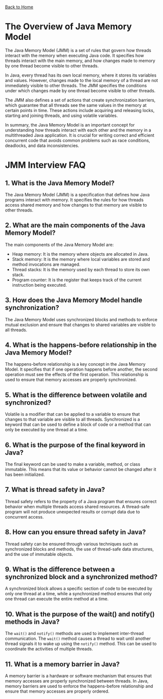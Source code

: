 [Back to Home](../README.md)
# The Overview of Java Memory Model
The Java Memory Model (JMM) is a set of rules 
that govern how threads interact with the memory 
when executing Java code.
It specifies how threads interact with the main memory,
and how changes made to memory by one thread 
become visible to other threads.

In Java, every thread has its own local memory,
where it stores its variables and values. 
However, changes made to the local memory 
of a thread are not immediately visible to other threads. 
The JMM specifies the conditions under
which changes made by one thread become visible to other threads.

The JMM also defines a set of actions 
that create synchronization barriers,
which guarantee that all threads see 
the same values in the memory at certain points in time. 
These actions include acquiring and releasing locks, 
starting and joining threads, and using volatile variables.

In summary, the Java Memory Model is an important concept 
for understanding how threads interact with each other 
and the memory in a multithreaded Java application. 
It is crucial for writing correct and efficient concurrent code 
that avoids common problems such as race conditions, 
deadlocks, and data inconsistencies.

# JMM Interview FAQ
## 1. What is the Java Memory Model?
The Java Memory Model (JMM) is a specification 
that defines how Java programs interact with memory.
It specifies the rules for how threads access shared memory 
and how changes to that memory are visible to other threads.

## 2. What are the main components of the Java Memory Model?
The main components of the Java Memory Model are:
- Heap memory: It is the memory where objects are allocated in Java.
- Stack memory: It is the memory where local variables are stored and method invocations are managed.
- Thread stacks: It is the memory used by each thread to store its own stack.
- Program counter: It is the register that keeps track of the current instruction being executed.

## 3. How does the Java Memory Model handle synchronization?
The Java Memory Model uses synchronized blocks 
and methods to enforce mutual exclusion 
and ensure that changes to shared variables are visible 
to all threads.

## 4. What is the happens-before relationship in the Java Memory Model?
The happens-before relationship is a key concept
in the Java Memory Model. It specifies 
that if one operation happens before another,
the second operation must see the effects of the first operation. This relationship is used to ensure that memory accesses are properly synchronized.

## 5. What is the difference between volatile and synchronized?
Volatile is a modifier that can be applied to a variable 
to ensure that changes to that variable are visible 
to all threads. Synchronized is a keyword 
that can be used to define a block of code or a method 
that can only be executed by one thread at a time.

## 6. What is the purpose of the final keyword in Java?
The final keyword can be used to make a variable,
method, or class immutable. 
This means that its value or behavior cannot be changed 
after it has been initialized.

## 7. What is thread safety in Java?
Thread safety refers to the property of a Java program
that ensures correct behavior
when multiple threads access shared resources. 
A thread-safe program will not produce unexpected results 
or corrupt data due to concurrent access.

## 8. How can you ensure thread safety in Java?
Thread safety can be ensured through various techniques 
such as synchronized blocks and methods, 
the use of thread-safe data structures, 
and the use of immutable objects.

## 9. What is the difference between a synchronized block and a synchronized method?
A synchronized block allows a specific section 
of code to be executed by only one thread at a time, 
while a synchronized method ensures 
that only one thread can execute the entire method at a time.

## 10. What is the purpose of the wait() and notify() methods in Java?
The `wait()` and `notify()` methods are used 
to implement inter-thread communication. 
The `wait()` method causes a thread to wait 
until another thread signals it to wake up 
using the `notify()` method. 
This can be used to coordinate the activities 
of multiple threads.

## 11. What is a memory barrier in Java?
A memory barrier is a hardware or software mechanism 
that ensures that memory accesses 
are properly synchronized between threads. 
In Java, memory barriers are used to enforce 
the happens-before relationship 
and ensure that memory accesses are properly ordered.
